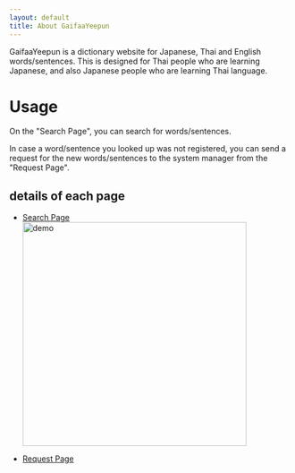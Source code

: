 ```yaml
---
layout: default
title: About GaifaaYeepun
---
```


GaifaaYeepun is a dictionary website for Japanese, Thai and English words/sentences.
This is designed for Thai people who are learning Japanese, and also Japanese people who are learning Thai language.

# Usage
On the "Search Page", you can search for words/sentences.

In case a word/sentence you looked up was not registered, you can send a request for the new
words/sentences to the system manager from the "Request Page".


## details of each page

- [Search Page](./howtouse_search.md)  
[<img src ="https://user-images.githubusercontent.com/42882840/80295910-d8886500-87b1-11ea-8411-2e3267855189.gif" alt="demo" width="400">](./howtouse_search.md)

- [Request Page](./howtouse_request.md)
